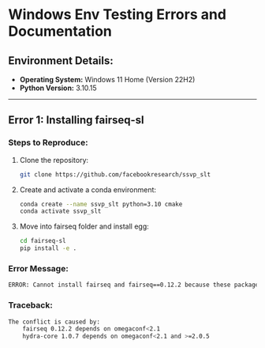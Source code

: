 # Windows Env Testing Errors and Documentation

## Environment Details:

- **Operating System:** Windows 11 Home (Version 22H2)
- **Python Version:** 3.10.15

---

## Error 1: Installing fairseq-sl

### Steps to Reproduce:

1. Clone the repository:
   ```bash
   git clone https://github.com/facebookresearch/ssvp_slt
   ```
2. Create and activate a conda environment:
   ```bash
   conda create --name ssvp_slt python=3.10 cmake
   conda activate ssvp_slt
   ```
3. Move into fairseq folder and install egg:
   ```bash
   cd fairseq-sl
   pip install -e .
   ```

### Error Message:

```bash
ERROR: Cannot install fairseq and fairseq==0.12.2 because these package versions have conflicting dependencies.
```

### Traceback:

```bash
The conflict is caused by:
    fairseq 0.12.2 depends on omegaconf<2.1
    hydra-core 1.0.7 depends on omegaconf<2.1 and >=2.0.5
```
